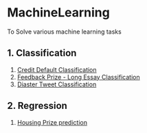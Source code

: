 # MachineLearning
To Solve various machine learning tasks
## 1. Classification
  1. [Credit Default Classification](https://github.com/jeonghojo00/MachineLearning/blob/main/DefaultCreditCard.ipynb)
  2. [Feedback Prize - Long Essay Classification](https://github.com/jeonghojo00/MachineLearning/blob/main/Feedback_Prize_English_Language_Learning.ipynb)
  3. [Diaster Tweet Classification](https://github.com/jeonghojo00/MachineLearning/blob/main/Disaster_Tweets.ipynb)

## 2. Regression
  1. [Housing Prize prediction](https://github.com/jeonghojo00/MachineLearning/blob/main/House_Prices_Advanced_Regression_Techniques.ipynb)

